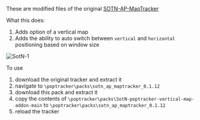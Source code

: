 These are modified files of the original [SOTN-AP-MapTracker](https://github.com/DorkmasterFlek/SOTN-AP-MapTracker)

What this does:
  1) Adds option of a vertical map
  2) Adds the ability to auto switch between `vertical` and `horizontal` positioning based on window size


![SotN-1](https://github.com/user-attachments/assets/51e55756-886b-40b8-a861-185e754bbc27)

To use

  1) download the original tracker and extract it
  2) navigate to `\poptracker\packs\sotn_ap_maptracker_0.1.12`
  3) download this pack and extract it
  4) copy the contents of `\poptracker\packs\SotN-poptracker-vertical-map-addon-main` to `\poptracker\packs\sotn_ap_maptracker_0.1.12`
  5) reload the tracker
